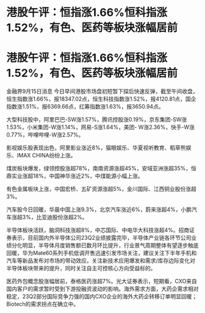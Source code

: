 # 港股午评：恒指涨1.66%恒科指涨1.52%，有色、医药等板块涨幅居前

# 港股午评：恒指涨1.66%恒科指涨1.52%，有色、医药等板块涨幅居前

金融界9月15日消息
今日早间港股市场盘初短暂下探后快速反弹，截至午间收盘，恒生指数涨1.66%，报18347.02点，恒生科技指数涨1.52%，报4120.81点，国企指数涨1.51%，报6369.66点，红筹指数涨1.63%，报3650.94点。

大型科技股中，阿里巴巴-SW涨1.57%，腾讯控股涨0.19%，京东集团-SW涨1.53%，小米集团-W涨1.14%，网易-S涨1.64%，美团-
W涨2.36%，快手-W涨0.77%，哔哩哔哩-W涨2.57%。

影视娱乐股表现出色，阿里影业涨近8%，猫眼娱乐、华夏视听教育、稻草熊娱乐、IMAX CHINA纷纷上涨。

煤炭板块爆发，绿领控股涨超78%，南南资源涨超45%，安域亚洲涨超35%，恒鼎实业涨超18%，中国神华涨近2%，中煤能源小幅上涨。

有色金属板块上涨，中国宏桥、五矿资源涨超5%，金川国际、江西铜业股份涨超3%。

汽车股今日回暖，华晨中国上涨9.3%，北京汽车涨近6%，蔚来涨超4%，小鹏汽车涨超3%，比亚迪股份涨超2%。

半导体板块活跃，脑洞科技涨超8%，中芯国际、中电华大科技涨超4%。招商证券表示，目前国内外半导体公司23Q2业绩披露完毕，半导体产业链各环节公司业绩分化明显，半导体月度销售额已数月环比提升，行业景气周期整体有望逐步触底回暖，华为Mate60系列手机低调开售迅速引发市场关注，建议关注下半年手机和汽车等新品发布对市场的带动效应，关注新技术应用爆发和需求/库存边际变化对半导体板块带来的提升，同时关注自主可控核心方向受益标的。

医药外包概念股涨幅居前，泰格医药涨超7%。光大证券表示，短期看，CXO来自国内客户的需求暂时受到下游投融资波动的影响。海外需求方面，大药企需求相对稳定，23Q2部分国际竞争力强的国内CXO企业的海外大药企转移订单明显回暖；Biotech的需求拐点在确立中。

